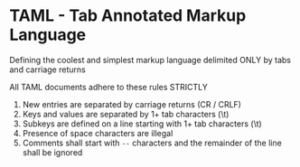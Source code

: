 # TAML - Tab Annotated Markup Language

Defining the coolest and simplest markup language delimited ONLY by tabs and carriage returns

All TAML documents adhere to these rules STRICTLY
1. New entries are separated by carriage returns (CR / CRLF)
1. Keys and values are separated by 1+ tab characters (\t)
1. Subkeys are defined on a line starting with 1+ tab characters (\t)
1. Presence of space characters are illegal
1. Comments shall start with `--` characters and the remainder of the line shall be ignored
